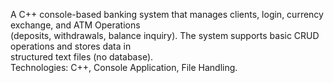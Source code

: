 A C++ console-based banking system that manages clients, login, currency exchange, and  ATM Operations     
(deposits, withdrawals, balance inquiry). The system supports basic CRUD operations and stores data in            
  structured text files (no database).                                                                                                 
     Technologies: C++, Console Application, File Handling.      
